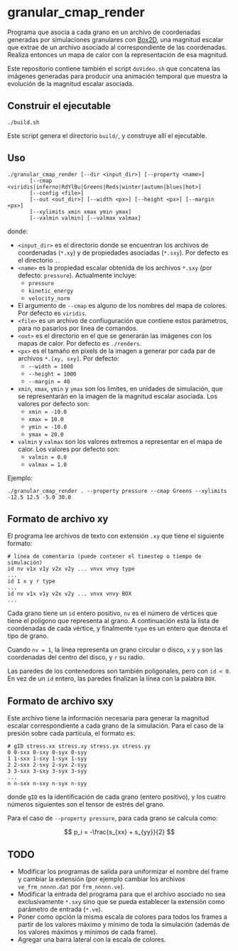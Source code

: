 # granular_cmap_render

Programa que asocia a cada grano en un archivo de coordenadas generadas por simulaciones granulares con [Box2D](https://box2d.org/), una magnitud escalar que extrae de un archivo asociado al correspondiente de las coordenadas. Realiza entonces un mapa de calor con la representación de esa magnitud.

Este repositorio contiene también el script `doVideo.sh` que concatena las imágenes generadas para producir una animación temporal que muestra la evolución de la magnitud escalar asociada.

## Construir el ejecutable

    ./build.sh 

Este script genera el directorio `build/`, y construye allí el ejecutable.

## Uso 

```
./granular_cmap_render [--dir <input_dir>] [--property <name>]
       [--cmap <viridis|inferno|RdYlBu|Greens|Reds|winter|autumn|blues|hot>]
       [--config <file>]
       [--out <out_dir>] [--width <px>] [--height <px>] [--margin <px>]
       [--xylimits xmin xmax ymin ymax]
       [--valmin valmin] [--valmax valmax]
```

donde:

- `<input_dir>` es el directorio donde se encuentran los archivos de coordenadas (`*.xy`) y de propiedades asociadas (`*.sxy`). Por defecto es el directorio `.`.
- `<name>` es la propiedad escalar obtenida de los archivos `*.sxy` (por defecto: `pressure`). Actualmente incluye:
  - `pressure`
  - `kinetic_energy`
  - `velocity_norm`
- El argumento de `--cmap` es alguno de los nombres del mapa de colores. Por defecto es `viridis`.
- `<file>` es un archivo de confiuguración que contiene estos parámetros, para no pasarlos por linea de comandos.
- `<out>` es el directorio en el que se generarán las imágenes con los mapas de calor. Por defecto es `./renders`.
- `<px>` es el tamaño en pixels de la imagen a generar por cada par de archivos `*.[xy, sxy]`. Por defecto:
  - `--width = 1000`
  - `--height = 1000`
  - `--margin = 40`
- `xmin`,  `xmax`, `ymin` y `ymax` son los limites, en unidades de simulación, que se representarán en la imagen de la magnitud escalar asociada. Los valores por defecto son:
  - `xmin = -10.0`
  - `xmax = 10.0`
  - `ymin = -10.0`
  - `ymax = 20.0`
- `valmin` y `valmax` son los valores extremos a representar en el mapa de calor. Los valores por defecto son:
  - `valmin = 0.0`
  - `valmax = 1.0`

Ejemplo:

    ./granular_cmap_render . --property pressure --cmap Greens --xylimits -12.5 12.5 -5.0 30.0 

## Formato de archivo xy 

El programa lee archivos de texto con extensión `.xy` que tiene el siguiente formato:

```
# linea de comentario (puede contener el timestep o tiempo de simulación)
id nv v1x v1y v2x v2y ... vnvx vnvy type
...
id 1 x y r type
...
id nv v1x v1y v2x v2y ... vnvx vnvy BOX
...
```
Cada grano tiene un `id` entero positivo, `nv` es el número de vértices que tiene el polígono 
que representa al grano. A continuación está la lista de coordenadas de cada vértice,
y finalmente `type` es un entero que denota el tipo de grano.

Cuando `nv = 1`, la línea representa un grano circular o disco, `x` y `y` son las coordenadas
del centro del disco, y `r` su radio.

Las paredes de los contenedores son también poligonales, pero con `id < 0`. En vez 
de un `id` entero, las paredes finalizan la línea con la palabra `BOX`.

## Formato de archivo sxy 

Este archivo tiene la información necesaria para generar la magnitud escalar correspondiente a cada grano de la simulación. Para el caso de la presión sobre cada partícula, el formato es:

```
# gID stress.xx stress.xy stress.yx stress.yy
0 0-sxx 0-sxy 0-syx 0-syy
1 1-sxx 1-sxy 1-syx 1-syy
2 2-sxx 2-sxy 2-syx 2-syy
3 3-sxx 3-sxy 3-syx 3-syy
...
n n-sxx n-sxy n-syx n-syy
```

donde `gID` es la identificación de cada grano (entero positivo), y los cuatro números siguientes son el tensor de estrés del grano.

Para el caso de `--property pressure`, para cada grano se calcula como:

$$ p_i = -\frac{s_{xx} + s_{yy}}{2} $$

## TODO 

- Modificar los programas de salida para uniformizar el nombre del frame y cambiar la extensión (por ejemplo cambiar los archivos `ve_frm_nnnnn.dat` por `frm_nnnnn.ve`).
- Modificar la entrada del programa para que el archivo asociado no sea exclusivamente `*.sxy` sino que se pueda establecer la extensión como parámetro de entrada (`*.ve`).
- Poner como opción la misma escala de colores para todos los frames a partir de los valores máximo y mínimo de toda la simulación (además de los valores máximos y mínimos de cada frame).
- Agregar una barra lateral con la escala de colores.
